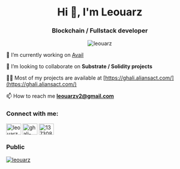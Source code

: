 <h1 align="center">Hi 👋, I'm Leouarz</h1>
<h3 align="center">Blockchain / Fullstack developer</h3>

<p align="center"> <img src="https://komarev.com/ghpvc/?username=leouarz&label=%F0%9F%91%80&color=0e75b6&style=flat" alt="leouarz" /> </p>

🔭 I’m currently working on [Avail](https://www.availproject.org/)

👯 I’m looking to collaborate on **Substrate / Solidity projects**

👨‍💻 Most of my projects are available at [https://ghali.aliansact.com/](https://ghali.aliansact.com/)

📫 How to reach me **leouarzv2@gmail.com**

<h3 align="left">Connect with me:</h3>
<p align="left">
<a href="https://twitter.com/leouarzz" target="blank"><img align="center" src="https://raw.githubusercontent.com/rahuldkjain/github-profile-readme-generator/master/src/images/icons/Social/twitter.svg" alt="leouarzz" height="30" width="40" /></a>
<a href="https://linkedin.com/in/ghali-el-ouarzazi" target="blank"><img align="center" src="https://raw.githubusercontent.com/rahuldkjain/github-profile-readme-generator/master/src/images/icons/Social/linked-in-alt.svg" alt="ghali-el-ouarzazi" height="30" width="40" /></a>
<a href="https://stackoverflow.com/users/13730838" target="blank"><img align="center" src="https://raw.githubusercontent.com/rahuldkjain/github-profile-readme-generator/master/src/images/icons/Social/stack-overflow.svg" alt="13730838" height="30" width="40" /></a>
</p>

<h3 align="left">Public</h3>
<a href="https://www.githubtrends.io/wrapped/Leouarz" target="_blank"><img align="center" src="https://api.githubtrends.io/user/svg/Leouarz/langs?time_range=one_year&compact=True&theme=dark" alt="leouarz" /></a>
